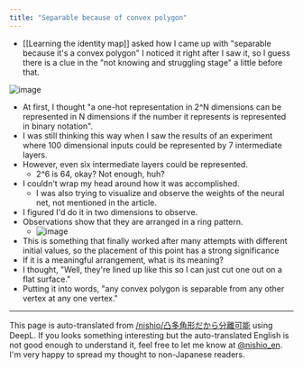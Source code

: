 ```yaml
---
title: "Separable because of convex polygon"
---
```


- [[Learning the identity map]] asked how I came up with "separable because it's a convex polygon"
I noticed it right after I saw it, so I guess there is a clue in the "not knowing and struggling stage" a little before that.

![image](https://gyazo.com/bd4c11b8cf72d95c26065ac6285e40a8/thumb/1000)

- At first, I thought "a one-hot representation in 2^N dimensions can be represented in N dimensions if the number it represents is represented in binary notation".
- I was still thinking this way when I saw the results of an experiment where 100 dimensional inputs could be represented by 7 intermediate layers.
- However, even six intermediate layers could be represented.
    - 2^6 is 64, okay? Not enough, huh?
- I couldn't wrap my head around how it was accomplished.
    - I was also trying to visualize and observe the weights of the neural net, not mentioned in the article.
- I figured I'd do it in two dimensions to observe.
- Observations show that they are arranged in a ring pattern.
    - ![image](https://gyazo.com/6c69f70790025de635ab2d5fa532c44f/thumb/1000)
- This is something that finally worked after many attempts with different initial values, so the placement of this point has a strong significance
- If it is a meaningful arrangement, what is its meaning?
- I thought, "Well, they're lined up like this so I can just cut one out on a flat surface."
- Putting it into words, "any convex polygon is separable from any other vertex at any one vertex."

---
This page is auto-translated from [/nishio/凸多角形だから分離可能](https://scrapbox.io/nishio/凸多角形だから分離可能) using DeepL. If you looks something interesting but the auto-translated English is not good enough to understand it, feel free to let me know at [@nishio_en](https://twitter.com/nishio_en). I'm very happy to spread my thought to non-Japanese readers.